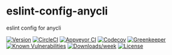 eslint-config-anycli
===================

eslint config for anycli

[![Version](https://img.shields.io/npm/v/eslint-config-anycli.svg)](https://npmjs.org/package/eslint-config-anycli)
[![CircleCI](https://circleci.com/gh/anycli/eslint-config-anycli/tree/master.svg?style=svg)](https://circleci.com/gh/anycli/eslint-config-anycli/tree/master)
[![Appveyor CI](https://ci.appveyor.com/api/projects/status/github/anycli/eslint-config-anycli?branch=master&svg=true)](https://ci.appveyor.com/project/heroku/eslint-config-anycli/branch/master)
[![Codecov](https://codecov.io/gh/anycli/eslint-config-anycli/branch/master/graph/badge.svg)](https://codecov.io/gh/anycli/eslint-config-anycli)
[![Greenkeeper](https://badges.greenkeeper.io/anycli/eslint-config-anycli.svg)](https://greenkeeper.io/)
[![Known Vulnerabilities](https://snyk.io/test/npm/eslint-config-anycli/badge.svg)](https://snyk.io/test/npm/eslint-config-anycli)
[![Downloads/week](https://img.shields.io/npm/dw/eslint-config-anycli.svg)](https://npmjs.org/package/eslint-config-anycli)
[![License](https://img.shields.io/npm/l/eslint-config-anycli.svg)](https://github.com/anycli/eslint-config-anycli/blob/master/package.json)
